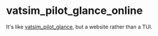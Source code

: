 # vatsim_pilot_glance_online

It's like [vatsim_pilot_glance](https://github.com/Celeo/vatsim_pilot_glance), but a website rather than a TUI.
